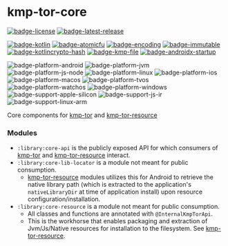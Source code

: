 # kmp-tor-core
[![badge-license]][url-license]
[![badge-latest-release]][url-latest-release]

[![badge-kotlin]][url-kotlin]
[![badge-atomicfu]][url-atomicfu]
[![badge-encoding]][url-encoding]
[![badge-immutable]][url-immutable]
[![badge-kotlincrypto-hash]][url-kotlincrypto-hash]
[![badge-kmp-file]][url-kmp-file]
[![badge-androidx-startup]][url-androidx-startup]

![badge-platform-android]
![badge-platform-jvm]
![badge-platform-js-node]
![badge-platform-linux]
![badge-platform-ios]
![badge-platform-macos]
![badge-platform-tvos]
![badge-platform-watchos]
![badge-platform-windows]
![badge-support-apple-silicon]
![badge-support-js-ir]
![badge-support-linux-arm]

Core components for [kmp-tor][url-kmp-tor] and [kmp-tor-resource][url-kmp-tor-resource]

### Modules

- `:library:core-api` is the publicly exposed API for which consumers of [kmp-tor][url-kmp-tor] 
  and [kmp-tor-resource][url-kmp-tor-resource] interact.
- `:library:core-lib-locator` is a module not meant for public consumption.
    - [kmp-tor-resource][url-kmp-tor-resource] modules utilizes this for Android to retrieve 
      the native library path (which is extracted to the application's `nativeLibraryDir` at
      time of application install) upon resource configuration/installation.
- `:library:core-resource` is a module not meant for public consumption.
    - All classes and functions are annotated with `@InternalKmpTorApi`.
    - This is the workhorse that enables packaging and extraction of Jvm/Js/Native resources
      for installation to the filesystem. See [kmp-tor-resource][url-kmp-tor-resource].

<!-- TAG_VERSION -->
[badge-latest-release]: https://img.shields.io/badge/latest--release-2.0.0--alpha10-blue.svg?style=flat
[badge-license]: https://img.shields.io/badge/license-Apache%20License%202.0-blue.svg?style=flat

<!-- TAG_DEPENDENCIES -->
[badge-androidx-startup]: https://img.shields.io/badge/androidx.startup-1.1.1-6EDB8D.svg?logo=android
[badge-atomicfu]: https://img.shields.io/badge/kotlinx.atomicfu-0.24.0-blue.svg?logo=kotlin
[badge-encoding]: https://img.shields.io/badge/encoding-2.2.1-blue.svg?style=flat
[badge-immutable]: https://img.shields.io/badge/immutable-0.1.3-blue.svg?style=flat
[badge-kotlincrypto-hash]: https://img.shields.io/badge/KotlinCrypto.hash-0.5.1-blue.svg?style=flat
[badge-kotlin]: https://img.shields.io/badge/kotlin-1.9.24-blue.svg?logo=kotlin
[badge-kmp-file]: https://img.shields.io/badge/kmp--file-0.1.0-blue.svg?style=flat

<!-- TAG_PLATFORMS -->
[badge-platform-android]: http://img.shields.io/badge/-android-6EDB8D.svg?style=flat
[badge-platform-jvm]: http://img.shields.io/badge/-jvm-DB413D.svg?style=flat
[badge-platform-js]: http://img.shields.io/badge/-js-F8DB5D.svg?style=flat
[badge-platform-js-node]: https://img.shields.io/badge/-nodejs-68a063.svg?style=flat
[badge-platform-linux]: http://img.shields.io/badge/-linux-2D3F6C.svg?style=flat
[badge-platform-macos]: http://img.shields.io/badge/-macos-111111.svg?style=flat
[badge-platform-ios]: http://img.shields.io/badge/-ios-CDCDCD.svg?style=flat
[badge-platform-tvos]: http://img.shields.io/badge/-tvos-808080.svg?style=flat
[badge-platform-watchos]: http://img.shields.io/badge/-watchos-C0C0C0.svg?style=flat
[badge-platform-wasm]: https://img.shields.io/badge/-wasm-624FE8.svg?style=flat
[badge-platform-windows]: http://img.shields.io/badge/-windows-4D76CD.svg?style=flat
[badge-support-android-native]: http://img.shields.io/badge/support-[AndroidNative]-6EDB8D.svg?style=flat
[badge-support-apple-silicon]: http://img.shields.io/badge/support-[AppleSilicon]-43BBFF.svg?style=flat
[badge-support-js-ir]: https://img.shields.io/badge/support-[js--IR]-AAC4E0.svg?style=flat
[badge-support-linux-arm]: http://img.shields.io/badge/support-[LinuxArm]-2D3F6C.svg?style=flat

[url-androidx-startup]: https://developer.android.com/jetpack/androidx/releases/startup
[url-atomicfu]: https://github.com/Kotlin/kotlinx-atomicfu
[url-encoding]: https://github.com/05nelsonm/encoding
[url-immutable]: https://github.com/05nelsonm/immutable
[url-kotlincrypto-hash]: https://github.com/KotlinCrypto/hash
[url-latest-release]: https://github.com/05nelsonm/kmp-tor-core/releases/latest
[url-license]: https://www.apache.org/licenses/LICENSE-2.0
[url-kotlin]: https://kotlinlang.org
[url-kmp-file]: https://github.com/05nelsonm/kmp-file
[url-kmp-tor]: https://github.com/05nelsonm/kmp-tor
[url-kmp-tor-resource]: https://github.com/05nelsonm/kmp-tor-resource
